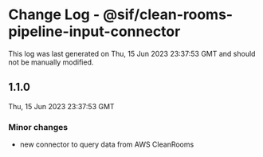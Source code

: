 # Change Log - @sif/clean-rooms-pipeline-input-connector

This log was last generated on Thu, 15 Jun 2023 23:37:53 GMT and should not be manually modified.

## 1.1.0
Thu, 15 Jun 2023 23:37:53 GMT

### Minor changes

- new connector to query data from AWS CleanRooms

